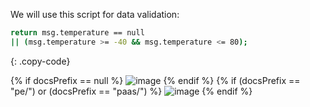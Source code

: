 We will use this script for data validation:

```bash
return msg.temperature == null
|| (msg.temperature >= -40 && msg.temperature <= 80);
```
{: .copy-code}

{% if docsPrefix == null %}
![image](https://img.thingsboard.io/user-guide/rule-engine-2-0/tutorials/getting-started/script-config-tbel-ce.png)
{% endif %}
{% if (docsPrefix == "pe/") or (docsPrefix == "paas/") %}
![image](https://img.thingsboard.io/user-guide/rule-engine-2-0/tutorials/getting-started/script-config-tbel-pe.png)
{% endif %}